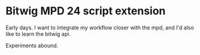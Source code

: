 Bitwig MPD 24 script extension
=============================

Early days. I want to integrate my workflow closer with the mpd, 
and I'd  also like to learn the bitwig api.

Experiments abound. 